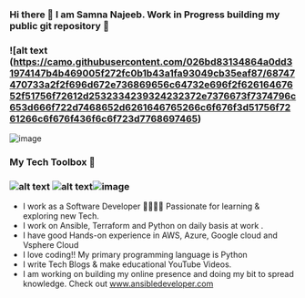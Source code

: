### Hi there 👋 I am Samna Najeeb. Work in Progress building my public git repository 🔭 
### ![alt text (https://camo.githubusercontent.com/026bd83134864a0dd31974147b4b469005f272fc0b1b43a1fa93049cb35eaf87/68747470733a2f2f696d672e736869656c64732e696f2f62616467652f51756f72612d2532334239324232372e7376673f7374796c653d666f722d7468652d6261646765266c6f676f3d51756f7261266c6f676f436f6c6f723d7768697465)

![image](https://user-images.githubusercontent.com/66362347/168273053-2af0f819-609c-417f-a13a-78ef05781f21.png)


### My Tech Toolbox 🧰
### ![alt text](https://upload.wikimedia.org/wikipedia/commons/0/05/Ansible_Logo.png) ![alt text](https://www.datocms-assets.com/2885/1620155113-brandhcterraformprimaryattributedcolor.svg)![image](https://user-images.githubusercontent.com/66362347/168272020-534b13fb-233b-46ee-8997-c3af06e3a142.png)

- I work as a Software Developer 👩‍💻👩‍💻 Passionate for learning & exploring new Tech. 
- I work on Ansible, Terraform and Python on daily basis at work .
- I have good Hands-on experience in AWS, Azure, Google cloud and Vsphere Cloud 
- I love coding!! My primary programming language is Python
- I write Tech Blogs & make educational YouTube Videos.
- I am working on building my online presence and doing my bit to spread knowledge. Check out www.ansibledeveloper.com


<!--
**samnanajeeb/samnanajeeb** is a ✨ _special_ ✨ repository because its `README.md` (this file) appears on your GitHub profile.

Here are some ideas to get you started:

- 🔭 I’m currently working on ...
- 🌱 I’m currently learning ...
- 👯 I’m looking to collaborate on ...
- 🤔 I’m looking for help with ...
- 💬 Ask me about ...
- 📫 How to reach me: ...
- 😄 Pronouns: ...
- ⚡ Fun fact: ...
-->
